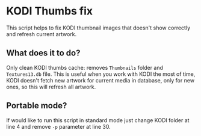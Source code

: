 # KODI Thumbs fix
This script helps to fix KODI thumbnail images that doesn't show correctly and refresh current artwork.

## What does it to do?
Only clean KODI thumbs cache: removes `Thumbnails` folder and `Textures13.db` file. This is useful when you work with KODI the most of time, KODI doesn't fetch new artwork for current media in database, only for new ones, so this will refresh all artwork.

## Portable mode?
If would like to run this script in standard mode just change KODI folder at line 4 and remove `-p` parameter at line 30.

